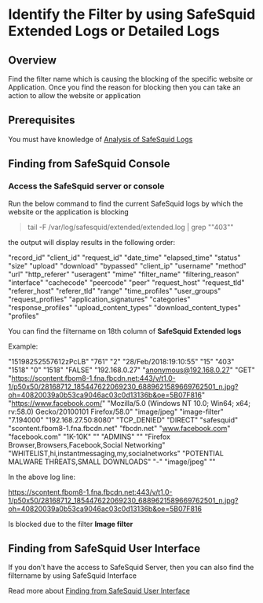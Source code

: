 # Identify the Filter by using SafeSquid Extended Logs or Detailed Logs

## Overview

Find the filter name which is causing the blocking of the specific website or Application. Once you find the reason for blocking then you can take an action to allow the website or application

## Prerequisites

You must have knowledge of [Analysis of SafeSquid Logs](https://help.safesquid.com/portal/en/kb/articles/analyze-the-safesquid-logs)

## Finding from SafeSquid Console

### Access the SafeSquid server or console

Run the below command to find the current SafeSquid logs by which the website or the application is blocking

> tail -F /var/log/safesquid/extended/extended.log | grep ""403""

the output will display results in the following order:

"record_id" "client_id" "request_id" "date_time" "elapsed_time" "status" "size" "upload" "download" "bypassed" "client_ip" "username" "method" "url" "http_referer" "useragent" "mime" "filter_name" "filtering_reason" "interface" "cachecode" "peercode" "peer" "request_host" "request_tld" "referer_host" "referer_tld" "range" "time_profiles" "user_groups" "request_profiles" "application_signatures" "categories" "response_profiles" "upload_content_types" "download_content_types" "profiles"

You can find the filtername on 18th column of **SafeSquid Extended logs**

Example:

"15198252557612zPcLB" "761" "2" "28/Feb/2018:19:10:55" "15" "403" "1518" "0" "1518" "FALSE" "192.168.0.27" "anonymous@192.168.0.27" "GET" "https://scontent.fbom8-1.fna.fbcdn.net:443/v/t1.0-1/p50x50/28168712_185447622069230_6889621589669762501_n.jpg?oh=40820039a0b53ca9046ac03c0d13136b&oe=5B07F816" "https://www.facebook.com/" "Mozilla/5.0 (Windows NT 10.0; Win64; x64; rv:58.0) Gecko/20100101 Firefox/58.0" "image/jpeg" "image-filter" "7.194000" "192.168.27.50:8080" "TCP_DENIED" "DIRECT" "safesquid" "scontent.fbom8-1.fna.fbcdn.net" "fbcdn.net" "www.facebook.com" "facebook.com" "1K-10K" "" "ADMINS" "" "Firefox Browser,Browsers,Facebook,Social Networking" "WHITELIST,hi,instantmessaging,my,socialnetworks" "POTENTIAL MALWARE THREATS,SMALL DOWNLOADS" "-" "image/jpeg" ""

In the above log line:

https://scontent.fbom8-1.fna.fbcdn.net:443/v/t1.0-1/p50x50/28168712_185447622069230_6889621589669762501_n.jpg?oh=40820039a0b53ca9046ac03c0d13136b&oe=5B07F816

Is blocked due to the filter **Image filter**

## Finding from SafeSquid User Interface

If you don't have the access to SafeSquid Server, then you can also find the filtername by using SafeSquid Interface

Read more about [Finding from SafeSquid User Interface](https://help.safesquid.com/portal/en/kb/articles/identify-the-filter-name-using-safesquid-detailed-logs-from-the-interface)
